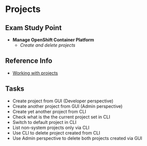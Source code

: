 # Projects

## Exam Study Point

* **Manage OpenShift Container Platform**
    * _Create and delete projects_

## Reference Info

* [Working with projects](https://docs.openshift.com/container-platform/4.2/applications/projects/working-with-projects.html)

## Tasks

* Create project from GUI (Developer perspective)
* Create another project from GUI (Admin perspective)
* Create yet another project from CLI
* Check what is the the current project set in CLI
* Switch to default project in CLI
* List non-system projects only via CLI
* Use CLI to delete project created from CLI
* Use Admin perspective to delete both projects created via GUI
